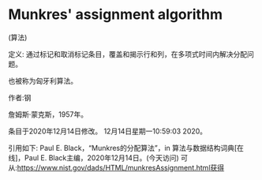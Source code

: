 # Munkres' assignment algorithm


(算法)



定义:
通过标记和取消标记条目，覆盖和揭示行和列，在多项式时间内解决分配问题。



也被称为匈牙利算法。


作者:钢


詹姆斯·蒙克斯，1957年。








条目于2020年12月14日修改。
12月14日星期一10:59:03 2020。



引用如下:
Paul E. Black，“Munkres的分配算法”，in
算法与数据结构词典[在线]，Paul E. Black主编，2020年12月14日。(今天访问)
可从:https://www.nist.gov/dads/HTML/munkresAssignment.html获得